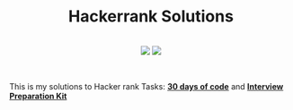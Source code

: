 <h1 align='center'>Hackerrank Solutions</h1>
<p align='center'> <br>
<img src="https://img.shields.io/badge/Java-ED8B00?style=plastic&logo=java&logoColor=white">
<img src="https://badges.pufler.dev/visits/JaneckN/HackerRank_Solutions">
</p>
<br>


This is my solutions to Hacker rank Tasks: <a href="https://www.hackerrank.com/domains/tutorials/30-days-of-code"><b>30 days of code</b></a> and  <a href="https://www.hackerrank.com/interview/interview-preparation-kit"><b>Interview Preparation Kit</b></a>






